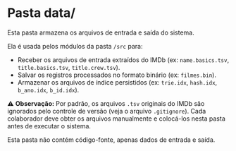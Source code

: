 # Pasta data/

Esta pasta armazena os arquivos de entrada e saída do sistema.

Ela é usada pelos módulos da pasta `/src` para:

- Receber os arquivos de entrada extraídos do IMDb (ex: `name.basics.tsv`, `title.basics.tsv`, `title.crew.tsv`).
- Salvar os registros processados no formato binário (ex: `filmes.bin`).
- Armazenar os arquivos de índice persistidos (ex: `trie.idx`, `hash.idx`, `b_ano.idx`, `b_id.idx`).

⚠️ **Observação:**
Por padrão, os arquivos `.tsv` originais do IMDb são ignorados pelo controle de versão (veja o arquivo `.gitignore`).
Cada colaborador deve obter os arquivos manualmente e colocá-los nesta pasta antes de executar o sistema.

Esta pasta não contém código-fonte, apenas dados de entrada e saída.